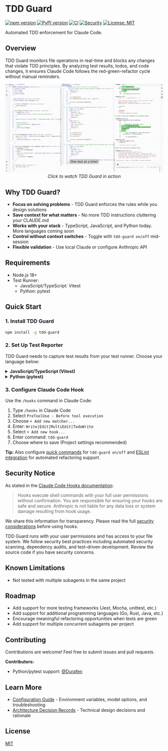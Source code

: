 # TDD Guard

[![npm version](https://badge.fury.io/js/tdd-guard.svg)](https://www.npmjs.com/package/tdd-guard)
[![PyPI version](https://badge.fury.io/py/tdd-guard.svg)](https://pypi.org/project/tdd-guard/)
[![CI](https://github.com/nizos/tdd-guard/actions/workflows/ci.yml/badge.svg)](https://github.com/nizos/tdd-guard/actions/workflows/ci.yml)
[![Security](https://github.com/nizos/tdd-guard/actions/workflows/security.yml/badge.svg)](https://github.com/nizos/tdd-guard/actions/workflows/security.yml)
[![License: MIT](https://img.shields.io/badge/License-MIT-blue.svg)](LICENSE)

Automated TDD enforcement for Claude Code.

## Overview

TDD Guard monitors file operations in real-time and blocks any changes that violate TDD principles. By analyzing test results, todos, and code changes, it ensures Claude Code follows the red-green-refactor cycle without manual reminders.

<p align="center">
  <a href="https://nizar.se/uploads/videos/tdd-guard-demo.mp4">
    <img src="docs/assets/tdd-guard-demo-screenshot.gif" alt="TDD Guard Demo" width="600">
  </a>
  <br>
  <em>Click to watch TDD Guard in action</em>
</p>

## Why TDD Guard?

- **Focus on solving problems** - TDD Guard enforces the rules while you design solutions
- **Save context for what matters** - No more TDD instructions cluttering your CLAUDE.md
- **Works with your stack** - TypeScript, JavaScript, and Python today. More languages coming soon
- **Control without context switches** - Toggle with `tdd-guard on/off` mid-session
- **Flexible validation** - Use local Claude or configure Anthropic API

## Requirements

- Node.js 18+
- Test Runner:
  - JavaScript/TypeScript: Vitest
  - Python: pytest

## Quick Start

### 1. Install TDD Guard

```bash
npm install -g tdd-guard
```

### 2. Set Up Test Reporter

TDD Guard needs to capture test results from your test runner. Choose your language below:

<details>
<summary><b>JavaScript/TypeScript (Vitest)</b></summary>

Install the reporter in your project:

```bash
npm install --save-dev @tdd-guard/vitest
```

Add to your `vitest.config.ts`:

```typescript
import { VitestReporter } from '@tdd-guard/vitest'

export default defineConfig({
  test: {
    reporters: ['default', new VitestReporter()],
  },
})
```

**Note:** Using workspaces or monorepos? See the [workspace configuration guide](docs/configuration.md#workspacemonorepo-configuration) for additional setup steps.

</details>

<details>
<summary><b>Python (pytest)</b></summary>

Install the reporter:

```bash
pip install tdd-guard
```

No configuration needed - the pytest plugin activates automatically when installed.

</details>

### 3. Configure Claude Code Hook

Use the `/hooks` command in Claude Code:

1. Type `/hooks` in Claude Code
2. Select `PreToolUse - Before tool execution`
3. Choose `+ Add new matcher...`
4. Enter: `Write|Edit|MultiEdit|TodoWrite`
5. Select `+ Add new hook...`
6. Enter command: `tdd-guard`
7. Choose where to save (Project settings recommended)

**Tip:** Also configure [quick commands](docs/quick-commands.md) for `tdd-guard on/off` and [ESLint integration](docs/linting.md) for automated refactoring support.

## Security Notice

As stated in the [Claude Code Hooks documentation](https://docs.anthropic.com/en/docs/claude-code/hooks#security-considerations):

> Hooks execute shell commands with your full user permissions without confirmation. You are responsible for ensuring your hooks are safe and secure. Anthropic is not liable for any data loss or system damage resulting from hook usage.

We share this information for transparency. Please read the full [security considerations](https://docs.anthropic.com/en/docs/claude-code/hooks#security-considerations) before using hooks.

TDD Guard runs with your user permissions and has access to your file system. We follow security best practices including automated security scanning, dependency audits, and test-driven development. Review the source code if you have security concerns.

## Known Limitations

- Not tested with multiple subagents in the same project

## Roadmap

- Add support for more testing frameworks (Jest, Mocha, unittest, etc.)
- Add support for additional programming languages (Go, Rust, Java, etc.)
- Encourage meaningful refactoring opportunities when tests are green
- Add support for multiple concurrent subagents per project

## Contributing

Contributions are welcome! Feel free to submit issues and pull requests.

**Contributors:**

- Python/pytest support: [@Durafen](https://github.com/Durafen)

## Learn More

- [Configuration Guide](docs/configuration.md) - Environment variables, model options, and troubleshooting
- [Architecture Decision Records](docs/adr/) - Technical design decisions and rationale

## License

[MIT](LICENSE)
